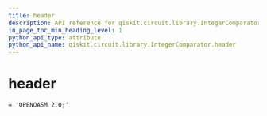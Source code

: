 ```yaml
---
title: header
description: API reference for qiskit.circuit.library.IntegerComparator.header
in_page_toc_min_heading_level: 1
python_api_type: attribute
python_api_name: qiskit.circuit.library.IntegerComparator.header
---
```


# header

<span id="qiskit.circuit.library.IntegerComparator.header" />

`= 'OPENQASM 2.0;'`

